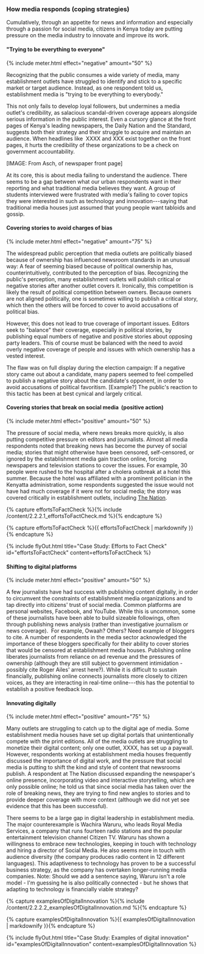 ### How media responds (coping strategies)

Cumulatively, through an appetite for news and information and especially through a passion for social media, citizens in Kenya today are putting pressure on the media industry to innovate and improve its work.

#### "Trying to be everything to everyone"

{% include meter.html effect="negative" amount="50" %}

Recognizing that the public consumes a wide variety of media, many establishment outlets have struggled to identify and stick to a specific market or target audience. Instead, as one respondent told us, establishment media is "trying to be everything to everybody."

This not only fails to develop loyal followers, but undermines a media outlet's credibility, as salacious scandal-driven coverage appears alongside serious information in the public interest. Even a cursory glance at the front pages of Kenya's leading newspapers, the Daily Nation and the Standard, suggests both their strategy and their struggle to acquire and maintain an audience. When headlines like  XXXX and XXX exist together on the front pages, it hurts the credibility of these organizations to be a check on government accountability.

[IMAGE: From Asch, of newspaper front page]

At its core, this is about media failing to understand the audience. There seems to be a gap between what our urban respondents want in their reporting and what traditional media believes they want. A group of students interviewed were frustrated with media's failing to cover topics they were interested in such as technology and innovation---saying that traditional media houses just assumed that young people want tabloids and gossip.

#### Covering stories to avoid charges of bias

{% include meter.html effect="negative" amount="75" %}

The widespread public perception that media outlets are politically biased because of ownership has influenced newsroom standards in an unusual way: A fear of seeming biased because of political ownership has, counterintuitively, contributed to the perception of bias. Recognizing the public's perception, many establishment outlets will publish critical or negative stories after another outlet covers it. Ironically, this competition is likely the result of political competition between owners. Because owners are not aligned politically, one is sometimes willing to publish a critical story, which then the others will be forced to cover to avoid accusations of political bias.

However, this does not lead to true coverage of important issues. Editors seek to "balance" their coverage, especially in political stories, by publishing equal numbers of negative and positive stories about opposing party leaders. This of course must be balanced with the need to avoid overly negative coverage of people and issues with which ownership has a vested interest.

The flaw was on full display during the election campaign: If a negative story came out about a candidate, many papers seemed to feel compelled to publish a negative story about the candidate's opponent, in order to avoid accusations of political favoritism. [Example?] The public's reaction to this tactic has been at best cynical and largely critical.  

#### Covering stories that break on social media  (positive action)

{% include meter.html effect="positive" amount="50" %}

The pressure of social media, where news breaks more quickly, is also putting competitive pressure on editors and journalists. Almost all media respondents noted that breaking news has become the purvey of social media; stories that might otherwise have been censored, self-censored, or ignored by the establishment media gain traction online, forcing newspapers and television stations to cover the issues. For example, 30 people were rushed to the hospital after a cholera outbreak at a hotel this summer. Because the hotel was affiliated with a prominent politician in the Kenyatta administration, some respondents suggested the issue would not have had much coverage if it were not for social media; the story was covered critically in establishment outlets, including [The Nation](http://www.nation.co.ke/counties/nairobi/government-apparent-attempt-cover-up-cholera-outbreak-weston/1954174-3986100-11xk3ci/index.html).

<!-- Include content as a variable -->
{% capture effortsToFactCheck %}{% include /content/2.2.2.1_effortsToFactCheck.md %}{% endcapture %}
<!-- markdownify the variable -->
{% capture effortsToFactCheck %}{{ effortsToFactCheck | markdownify }}{% endcapture %}
<!-- include the flyOut function and pass in the variable content -->
{% include flyOut.html title="Case Study: Efforts to Fact Check" id="effortsToFactCheck" content=effortsToFactCheck %}

#### Shifting to digital platforms

{% include meter.html effect="positive" amount="50" %}

A few journalists have had success with publishing content digitally, in order to circumvent the constraints of establishment media organizations and to tap directly into citizens' trust of social media. Common platforms are personal websites, Facebook, and YouTube. While this is uncommon, some of these journalists have been able to build sizeable followings, often through publishing news analysis (rather than investigative journalism or news coverage).  For example, Owaah? Others? Need example of bloggers to cite. A number of respondents in the media sector acknowledged the importance of these bloggers specifically for their ability to cover stories that would be censored at establishment media houses. Publishing online liberates journalists from reliance on ad revenue and the pressures of ownership (although they are still subject to government intimidation - possibly cite Roger Ailes' arrest here?). While it is difficult to sustain financially, publishing online connects journalists more closely to citizen voices, as they are interacting in real-time online---this has the potential to establish a positive feedback loop.

#### Innovating digitally

{% include meter.html effect="positive" amount="75" %}

Many outlets are struggling to catch up to the digital age of media. Some establishment media houses have set up digital portals that unintentionally compete with the print editions. All of the media outlets are struggling to monetize their digital content; only one outlet, XXXX, has set up a paywall. However, respondents working at establishment media houses frequently discussed the importance of digital work, and the pressure that social media is putting to shift the kind and style of content that newsrooms publish. A respondent at The Nation discussed expanding the newspaper's online presence, incorporating video and interactive storytelling, which are only possible online; he told us that since social media has taken over the role of breaking news, they are trying to find new angles to stories and to provide deeper coverage with more context (although we did not yet see evidence that this has been successful).

There seems to be a large gap in digital leadership in establishment media. The major counterexample is Wachira Waruru, who leads Royal Media Services, a company that runs fourteen radio stations and the popular entertainment television channel Citizen TV. Waruru has shown a willingness to embrace new technologies, keeping in touch with technology and hiring a director of Social Media. He also seems more in touch with audience diversity (the company produces radio content in 12 different languages). This adaptiveness to technology has proven to be a successful business strategy, as the company has overtaken longer-running media companies. Note: Should we add a sentence saying, Waruru isn't a role model - I'm guessing he is also politically connected - but he shows that adapting to technology is financially viable strategy?

<!-- Include content as a variable -->
{% capture examplesOfDigitalInnovation %}{% include /content/2.2.2.2_examplesOfDigitalInnovation.md %}{% endcapture %}
<!-- markdownify the variable -->
{% capture examplesOfDigitalInnovation %}{{ examplesOfDigitalInnovation | markdownify }}{% endcapture %}
<!-- include the flyOut function and pass in the variable content -->
{% include flyOut.html title="Case Study: Examples of digital innovation" id="examplesOfDigitalInnovation" content=examplesOfDigitalInnovation %}
